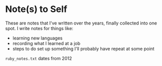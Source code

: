 # Note(s) to Self

These are notes that I've written over the years, finally collected into one spot.  I write notes for things like:
* learning new languages
* recording what I learned at a job
* steps to do set up something I'll probably have repeat at some point

`ruby_notes.txt` dates from 2012
